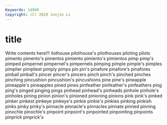 ```yaml
---
Keywords: 14949
Copyright: (C) 2020 Junjie Li
---
```


# title

Write contents here!!!
ilothouse 
pilothouse's 
pilothouses
piloting 
pilots 
pimento 
pimento's 
pimentos 
pimiento 
pimiento's 
pimientos 
pimp 
pimp's
pimped 
pimpernel 
pimpernel's 
pimpernels 
pimping 
pimple 
pimple's 
pimples 
pimplier 
pimpliest
pimply 
pimps 
pin 
pin's 
pinafore 
pinafore's 
pinafores 
pinball 
pinball's 
pincer
pincer's 
pincers 
pinch 
pinch's 
pinched 
pinches 
pinching 
pincushion 
pincushion's 
pincushions
pine 
pine's 
pineapple 
pineapple's 
pineapples 
pined 
pines 
pinfeather 
pinfeather's 
pinfeathers
ping 
ping's 
pinged 
pinging 
pings 
pinhead 
pinhead's 
pinheads 
pinhole 
pinhole's
pinholes 
pining 
pinion 
pinion's 
pinioned 
pinioning 
pinions 
pink 
pink's 
pinked
pinker 
pinkest 
pinkeye 
pinkeye's 
pinkie 
pinkie's 
pinkies 
pinking 
pinkish 
pinks
pinky 
pinky's 
pinnacle 
pinnacle's 
pinnacles 
pinnate 
pinned 
pinning 
pinochle 
pinochle's
pinpoint 
pinpoint's 
pinpointed 
pinpointing 
pinpoints 
pinprick 
pinprick's 
